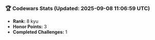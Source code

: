 ### 🏆 Codewars Stats (Updated: 2025-09-08 11:06:59 UTC)

- **Rank:** 8 kyu
- **Honor Points:** 3
- **Completed Challenges:** 1
